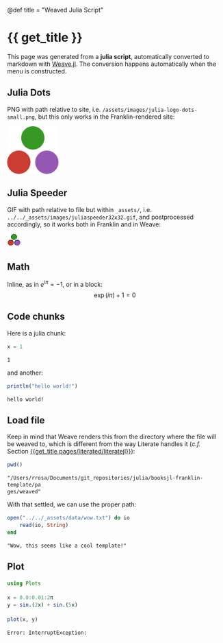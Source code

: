 @def title = "Weaved Julia Script"

# {{ get_title }}



This page was generated from a **julia script**, automatically converted to markdown with [Weave.jl](https://github.com/JunoLab/Weave.jl). The conversion happens automatically when the menu is constructed.



## Julia Dots



PNG with path relative to site, i.e. `/assets/images/julia-logo-dots-small.png`, but this only works in the Franklin-rendered site:



![Julia dots](/assets/images/julia-logo-dots-small.png)



## Julia Speeder



GIF with path relative to file but within `_assets/`, i.e. `../../_assets/images/juliaspeeder32x32.gif`, and postprocessed accordingly, so it works both in Franklin and in Weave:



![Julia speeder](/assets/images/juliaspeeder32x32.gif)



## Math



Inline, as in $e^{i\pi} = -1$, or in a block:
$$
\exp(i\pi) + 1 = 0
$$



## Code chunks



Here is a julia chunk:

```julia
x = 1
```

```
1
```




and another:

```julia
println("hello world!")
```

```
hello world!
```




## Load file



Keep in mind that Weave renders this from the directory where the file will be weaved to, which is different from the way Literate handles it (*c.f.* Section [{{get_title pages/literated/literatejl}}](/pages/literated/literatejl)):

```julia
pwd()
```

```
"/Users/rrosa/Documents/git_repositories/julia/booksjl-franklin-template/pa
ges/weaved"
```




With that settled, we can use the proper path:

```julia
open("../../_assets/data/wow.txt") do io
    read(io, String)
end
```

```
"Wow, this seems like a cool template!"
```




## Plot

```julia
using Plots

x = 0.0:0.01:2π
y = sin.(2x) + sin.(5x)

plot(x, y)
```

```
Error: InterruptException:
```



